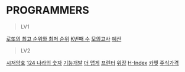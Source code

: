 # PROGRAMMERS
> LV1

 [로또의 최고 순위와 최저 순위](https://programmers.co.kr/learn/courses/30/lessons/77484)
 [K번째 수](https://programmers.co.kr/learn/courses/30/lessons/77484)
 [모의고사](https://programmers.co.kr/learn/courses/30/lessons/42840)
 [예산](https://programmers.co.kr/learn/courses/30/lessons/12982)

 > LV2
 
 [시저암호](https://programmers.co.kr/learn/courses/30/lessons/12926)
 [124 나라의 숫자](https://programmers.co.kr/learn/courses/30/lessons/12899)
 [기능개발](https://programmers.co.kr/learn/courses/30/lessons/42586)
 [더 맵게](https://programmers.co.kr/learn/courses/30/lessons/42626)
 [프린터](https://programmers.co.kr/learn/courses/30/lessons/42587)
 [위장](https://programmers.co.kr/learn/courses/30/lessons/42578)
 [H-Index](hhttps://programmers.co.kr/learn/courses/30/lessons/42747)
 [카펫](https://programmers.co.kr/learn/courses/30/lessons/42842)
 [주식가격](https://programmers.co.kr/learn/courses/30/lessons/42584)

 